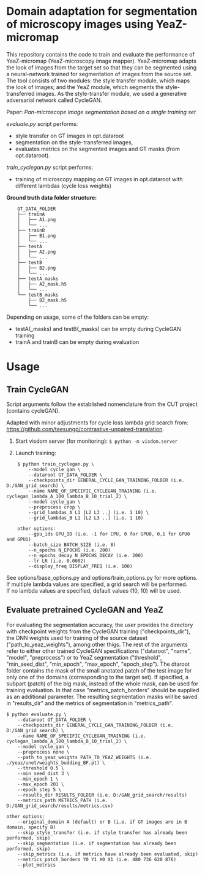 <h1>Domain adaptation for segmentation of microscopy images using YeaZ-micromap</h1>

This repository contains the code to train and evaluate the performance of YeaZ-micromap (YeaZ-microscopy image mapper).
YeaZ-micromap adapts the look of images from the target set so that they can be segmented using a neural-network trained for segmentation of images from the source set.
The tool consists of two modules: the style transfer module, which maps the look of images; and the YeaZ module, which segments the style-transferred images. As the style-transfer module, we used a generative adversarial network called CycleGAN.

Paper: *Pan-microscope image segmentation based on a single training set*

*evaluate.py* script performs:
*  style transfer on GT images in opt.dataroot
*  segmentation on the style-transferred images, 
*  evaluates metrics on the segmented images and GT masks (from opt.dataroot).

*train_cyclegan.py* script performs:
* training of microscopy mapping on GT images in opt.dataroot with different lambdas (cycle loss weights)

**Ground truth data folder structure:**
```
    GT_DATA_FOLDER
    ├── trainA
    │   ├── A1.png
    │   └── ...
    ├── trainB
    │   ├── B1.png
    │   └── ...
    ├── testA
    │   ├── A2.png
    │   └── ...
    ├── testB
    │   ├── B2.png
    │   └── ...
    ├── testA_masks
    │   ├── A2_mask.h5
    │   └── ...
    └── testB_masks
        ├── B2_mask.h5
        └── ...
```
Depending on usage, some of the folders can be empty:
* testA(_masks) and testB(_masks) can be empty during CycleGAN training
* trainA and trainB can be empty during evaluation

<h1>Usage</h1>

<h2>Train CycleGAN</h2>
Script arguments follow the established nomenclature from the CUT project (contains cycleGAN).

Adapted with minor adjustments for cycle loss lambda grid search from: https://github.com/taesungp/contrastive-unpaired-translation.


1. Start visdom server (for monitoring):
```$ python -m visdom.server```

2. Launch training:
```
    $ python train_cyclegan.py \
        --model cycle_gan \
        --dataroot GT_DATA_FOLDER \
        --checkpoints_dir GENERAL_CYCLE_GAN_TRAINING_FOLDER (i.e. D:/GAN_grid_search) \
        --name NAME_OF_SPECIFIC_CYCLEGAN_TRAINING (i.e. cyclegan_lambda_A_100_lambda_B_10_trial_2) \
        --model cycle_gan \
        --preprocess crop \
        --grid_lambdas_A L1 [L2 L3 ..] (i.e. 1 10) \
        --grid_lambdas_B L1 [L2 L3 ..] (i.e. 1 10)

    other options:
        --gpu_ids GPU_ID (i.e. -1 for CPU, 0 for GPU0, 0,1 for GPU0 and GPU1)
        --batch_size BATCH_SIZE (i.e. 8)
        --n_epochs N_EPOCHS (i.e. 200)
        --n_epochs_decay N_EPOCHS_DECAY (i.e. 200)
        --lr LR (i.e. 0.0002)
        --display_freq DISPLAY_FREQ (i.e. 100)
```
See options/base_options.py and options/train_options.py for more options.</br>
If multiple lambda values are specified, a grid search will be performed.</br>
If no lambda values are specified, default values (10, 10) will be used.

<h2>Evaluate pretrained CycleGAN and YeaZ</h2>
For evaluating the segmentation accuracy, the user provides the directory with checkpoint weights from the CycleGAN training ("checkpoints_dir"), the DNN weights used for training of the source dataset ("path_to_yeaz_weights"), among other thigs. The rest of the arguments refer to either other trained CycleGAN specifications ("dataroot", "name", "model", "preprocess") or to YeaZ segmentation ("threshold", "min_seed_dist", "min_epoch", "max_epoch", "epoch_step"). The dtaroot folder contains the mask of the small anotated patch of the test image for only one of the domains (corresponding to the target set). If specified, a subpart (patch) of the big mask, instead of the whole mask, can be used for training evaluation. In that case "metrics_patch_borders" should be supplied as an additional parameter. The resulting segmentation masks will be saved in "results_dir" and the metrics of segmentation in "metrics_path".

```
$ python evaluate.py \
    --dataroot GT_DATA_FOLDER \
    --checkpoints_dir GENERAL_CYCLE_GAN_TRAINING_FOLDER (i.e. D:/GAN_grid_search) \
    --name NAME_OF_SPECIFIC_CYCLEGAN_TRAINING (i.e. cyclegan_lambda_A_100_lambda_B_10_trial_2) \
    --model cycle_gan \
    --preprocess none \
    --path_to_yeaz_weights PATH_TO_YEAZ_WEIGHTS (i.e. ./yeaz/unet/weights_budding_BF.pt) \
    --threshold 0.5 \
    --min_seed_dist 3 \
    --min_epoch 1 \
    --max_epoch 201 \
    --epoch_step 5 \
    --results_dir RESULTS_FOLDER (i.e. D:/GAN_grid_search/results)
    --metrics_path METRICS_PATH (i.e. D:/GAN_grid_search/results/metrics.csv)

other options:
    --original_domain A (default) or B (i.e. if GT images are in B domain, specify B)
    --skip_style_transfer (i.e. if style transfer has already been performed, skip)
    --skip_segmentation (i.e. if segmentation has already been performed, skip)
    --skip_metrics (i.e. if metrics have already been evaluated, skip)
    --metrics_patch_borders Y0 Y1 X0 X1 (i.e. 480 736 620 876)
    --plot_metrics
```


